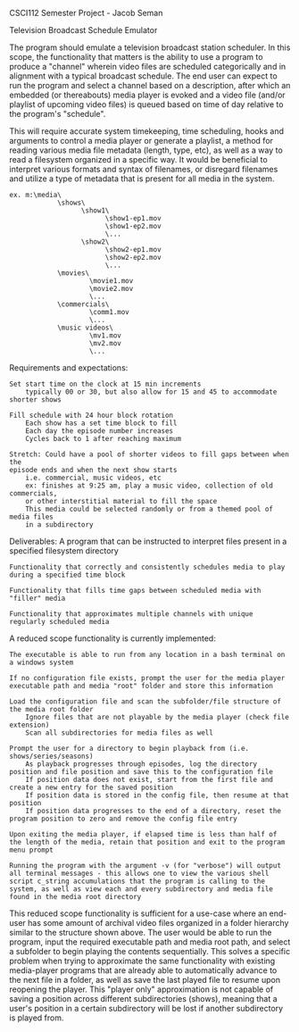 CSCI112 Semester Project - Jacob Seman

Television Broadcast Schedule Emulator

The program should emulate a television broadcast station scheduler. In this scope, the functionality that matters is the ability to use a program to produce a "channel" wherein video files are scheduled categorically and in alignment with a typical broadcast schedule. The end user can expect to run the program and select a channel based on a description, after which an embedded (or thereabouts) media player is evoked and a video file (and/or playlist of upcoming video files) is queued based on time of day relative to the program's "schedule".

This will require accurate system timekeeping, time scheduling, hooks and arguments to control a media player or generate a playlist, a method for reading various media file metadata (length, type, etc), as well as a way to read a filesystem organized in a specific way. It would be beneficial to interpret various formats and syntax of filenames, or disregard filenames and utilize a type of metadata that is present for all media in the system.

    ex. m:\media\
                \shows\
                      \show1\
                            \show1-ep1.mov
                            \show1-ep2.mov
                            \...
                      \show2\
                            \show2-ep1.mov
                            \show2-ep2.mov
                            \...
                \movies\
                        \movie1.mov
                        \movie2.mov
                        \...
                \commercials\
                        \comm1.mov
                        \...
                \music videos\
                        \mv1.mov
                        \mv2.mov
                        \...

Requirements and expectations:

    Set start time on the clock at 15 min increments
        typically 00 or 30, but also allow for 15 and 45 to accommodate shorter shows

    Fill schedule with 24 hour block rotation
        Each show has a set time block to fill
        Each day the episode number increases
        Cycles back to 1 after reaching maximum

    Stretch: Could have a pool of shorter videos to fill gaps between when the
    episode ends and when the next show starts
        i.e. commercial, music videos, etc
        ex: finishes at 9:25 am, play a music video, collection of old commercials,
        or other interstitial material to fill the space
        This media could be selected randomly or from a themed pool of media files
        in a subdirectory

Deliverables:
    A program that can be instructed to interpret files present in a specified filesystem directory

    Functionality that correctly and consistently schedules media to play during a specified time block

    Functionality that fills time gaps between scheduled media with "filler" media

    Functionality that approximates multiple channels with unique regularly scheduled media


A reduced scope functionality is currently implemented:

    The executable is able to run from any location in a bash terminal on a windows system

    If no configuration file exists, prompt the user for the media player executable path and media "root" folder and store this information

    Load the configuration file and scan the subfolder/file structure of the media root folder
        Ignore files that are not playable by the media player (check file extension)
        Scan all subdirectories for media files as well

    Prompt the user for a directory to begin playback from (i.e. shows/series/seasons)
        As playback progresses through episodes, log the directory position and file position and save this to the configuration file
        If position data does not exist, start from the first file and create a new entry for the saved position
        If position data is stored in the config file, then resume at that position
        If position data progresses to the end of a directory, reset the program position to zero and remove the config file entry

    Upon exiting the media player, if elapsed time is less than half of the length of the media, retain that position and exit to the program menu prompt

    Running the program with the argument -v (for "verbose") will output all terminal messages - this allows one to view the various shell script c_string accumulations that the program is calling to the system, as well as view each and every subdirectory and media file found in the media root directory

This reduced scope functionality is sufficient for a use-case where an end-user has some amount of archival video files organized in a folder hierarchy similar to the structure shown above. The user would be able to run the program, input the required executable path and media root path, and select a subfolder to begin playing the contents sequentially.
This solves a specific problem when trying to approximate the same functionality with existing media-player programs that are already able to automatically advance to the next file in a folder, as well as save the last played file to resume upon reopening the player. This "player only" approximation is not capable of saving a position across different subdirectories (shows), meaning that a user's position in a certain subdirectory will be lost if another subdirectory is played from.
